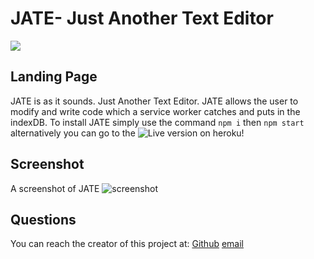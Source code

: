# JATE- Just Another Text Editor
<img src="https://img.shields.io/badge/License-MIT License-blue">

## Landing Page

JATE is as it sounds. Just Another Text Editor. JATE allows the user to modify and write code which a service worker catches and puts in the indexDB. To install JATE simply use the command `npm i` then `npm start` alternatively you can go to the ![Live](https://jate111.herokuapp.com/) version on heroku!


## Screenshot
A screenshot of JATE
![screenshot](./readmeAssets/getAllUsersAfterDeleteFriend.png)

## Questions

You can reach the creator of this project at:
[Github](http://github.com/Travis-Anderson023)
[email](mailto:tsanderson.023@gmail.com)